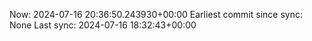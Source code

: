 Now: 2024-07-16 20:36:50.243930+00:00 Earliest commit since sync: None Last sync: 2024-07-16 18:32:43+00:00
